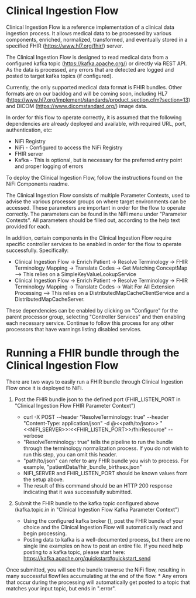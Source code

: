 # Clinical Ingestion Flow
Clinical Ingestion Flow is a reference implementation of a clinical data ingestion process.  It allows medical data to be processed by various components, enriched, normalized, transformed, and eventually stored in a specified FHIR (https://www.hl7.org/fhir/) server.

The Clinical Ingestion Flow is designed to read medical data from a configured kafka topic (https://kafka.apache.org/) or directly via REST API.  As the data is processed, any errors that are detected are logged and posted to target kafka topics (if configured).

Currently, the only supported medical data format is FHIR bundles. Other formats are on our backlog and will be coming soon, including HL7 (https://www.hl7.org/implement/standards/product_section.cfm?section=13) and DICOM (https://www.dicomstandard.org/) image data.

In order for this flow to operate correctly, it is assumed that the following dependencies are already deployed and available, with required URL, port, authentication, etc:

- NiFi Registry 
- NiFi - Configured to access the NiFi Registry
- FHIR server
- Kafka - This is optional, but is necessary for the preferred entry point and proper logging of errors

To deploy the Clinical Ingestion Flow, follow the instructions found on the NiFi Components readme.

The Clinical Ingestion Flow consists of multiple Parameter Contexts, used to advise the various processor groups on where target environments can be accessed.  These parameters are important in order for the flow to operate correctly.  The parameters can be found in the NiFi menu under "Parameter Contexts".  All parameters should be filled out, according to the help text provided for each.

In addition, certain components in the Clinical Ingestion Flow require specific controller services to be enabled in order for the flow to operate successfully.  Specifically:

- Clinical Ingestion Flow -> Enrich Patient -> Resolve Terminology -> FHIR Terminology Mapping -> Translate Codes -> Get Matching ConceptMap --> This relies on a SimpleKeyValueLookupService
- Clinical Ingestion Flow -> Enrich Patient -> Resolve Terminology -> FHIR Terminology Mapping -> Translate Codes -> Wait For All Extension Processing --> This relies on a DistributedMapCacheClientService and a DistributedMapCacheServer.

These dependencies can be enabled by clicking on "Configure" for the parent processor group, selecting "Controller Services" and then enabling each necessary service.  Continue to follow this process for any other processors that have warnings listing disabled services.


# Running a FHIR bundle through the Clinical Ingestion Flow

There are two ways to easily run a FHIR bundle through Clinical Ingestion Flow once it is deployed to NiFi.

1. Post the FHIR bundle json to the defined port (FHIR_LISTEN_PORT in "Clinical Ingestion Flow FHIR Parameter Context")
	* curl -X POST --header "ResolveTerminology: true" --header "Content-Type: application/json" -d @<<path/to/json>> "<<NIFI_SERVER>>:<<FHIR_LISTEN_PORT>>/fhirResource" --verbose
	* "ResolveTerminology: true" tells the pipeline to run the bundle through the terminology normalization process. If you do not wish to run this step, you can omit this header.
	* "path/to/json" can refer to any FHIR bundle you wish to process. For example, "patientData/fhir_bundle_birthsex.json"
	* NIFI_SERVER and FHIR_LISTEN_PORT should be known values from the setup above.
	* The result of this command should be an HTTP 200 response indicating that it was successfully submitted.

2. Submit the FHIR bundle to the kafka topic configured above (kafka.topic.in in "Clinical Ingestion Flow Kafka Parameter Context")
	* Using the configured kafka broker (), post the FHIR bundle of your choice and the Clinical Ingestion Flow will automatically react and begin processing.
	* Posting data to kafka is a well-documented process, but there are no single line examples on how to post an entire file.  If you need help posting to a kafka topic, please start here: https://kafka.apache.org/quickstart#quickstart_send

Once submitted, you will see the bundle traverse the NiFi flow, resulting in many successful flowfiles accumulating at the end of the flow.
	* Any errors that occur during the processing will automatically get posted to a topic that matches your input topic, but ends in ".error".